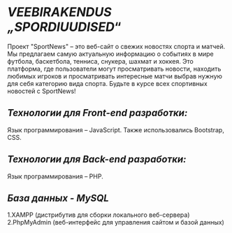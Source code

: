 # _VEEBIRAKENDUS „SPORDIUUDISED_“ <br>

Проект "SportNews" – это веб-сайт о свежих новостях спорта и матчей. Мы предлагаем самую актуальную информацию о событиях в мире футбола, баскетбола, тенниса, снукера, шахмат и хоккея. Это платформа, где пользователи могут просматривать новости, находить любимых игроков и просматривать интересные матчи выбрав нужную для себя категорию вида спорта. Будьте в курсе всех спортивных новостей с SportNews!

## _Технологии для Front-end разработки:_
Язык программирования – JavaScript. Также использовались Bootstrap, CSS.

## _Технологии для Back-end разработки:_
Язык программирования – PHP.

## _База данных - MySQL_
1.XAMPP (дистрибутив для сборки локального веб-сервера)
2.PhpMyAdmin (веб-интерфейс для управления сайтом и базой данных)
